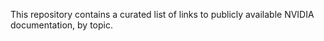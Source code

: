 This repository contains a curated list of links to publicly available NVIDIA documentation, by topic.
